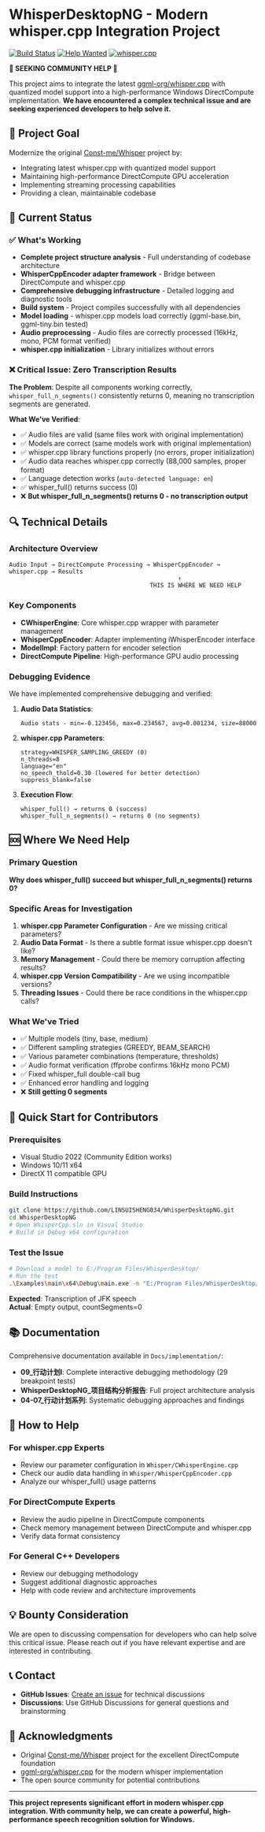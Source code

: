 # WhisperDesktopNG - Modern whisper.cpp Integration Project

[![Build Status](https://img.shields.io/badge/build-in%20progress-yellow)](https://github.com/LINSUISHENG034/WhisperDesktopNG)
[![Help Wanted](https://img.shields.io/badge/help-wanted-red)](https://github.com/LINSUISHENG034/WhisperDesktopNG/issues)
[![whisper.cpp](https://img.shields.io/badge/whisper.cpp-integration-blue)](https://github.com/ggml-org/whisper.cpp)

**🚨 SEEKING COMMUNITY HELP 🚨**

This project aims to integrate the latest [ggml-org/whisper.cpp](https://github.com/ggml-org/whisper.cpp) with quantized model support into a high-performance Windows DirectCompute implementation. **We have encountered a complex technical issue and are seeking experienced developers to help solve it.**

## 🎯 Project Goal

Modernize the original [Const-me/Whisper](https://github.com/Const-me/Whisper) project by:
- Integrating latest whisper.cpp with quantized model support
- Maintaining high-performance DirectCompute GPU acceleration
- Implementing streaming processing capabilities
- Providing a clean, maintainable codebase

## 🔧 Current Status

### ✅ What's Working
- **Complete project structure analysis** - Full understanding of codebase architecture
- **WhisperCppEncoder adapter framework** - Bridge between DirectCompute and whisper.cpp
- **Comprehensive debugging infrastructure** - Detailed logging and diagnostic tools
- **Build system** - Project compiles successfully with all dependencies
- **Model loading** - whisper.cpp models load correctly (ggml-base.bin, ggml-tiny.bin tested)
- **Audio preprocessing** - Audio files are correctly processed (16kHz, mono, PCM format verified)
- **whisper.cpp initialization** - Library initializes without errors

### ❌ Critical Issue: Zero Transcription Results

**The Problem**: Despite all components working correctly, `whisper_full_n_segments()` consistently returns 0, meaning no transcription segments are generated.

**What We've Verified**:
- ✅ Audio files are valid (same files work with original implementation)
- ✅ Models are correct (same models work with original implementation)  
- ✅ whisper.cpp library functions properly (no errors, proper initialization)
- ✅ Audio data reaches whisper.cpp correctly (88,000 samples, proper format)
- ✅ Language detection works (`auto-detected language: en`)
- ✅ whisper_full() returns success (0)
- ❌ **But whisper_full_n_segments() returns 0 - no transcription output**

## 🔍 Technical Details

### Architecture Overview
```
Audio Input → DirectCompute Processing → WhisperCppEncoder → whisper.cpp → Results
                                                ↑
                                        THIS IS WHERE WE NEED HELP
```

### Key Components
- **CWhisperEngine**: Core whisper.cpp wrapper with parameter management
- **WhisperCppEncoder**: Adapter implementing iWhisperEncoder interface
- **ModelImpl**: Factory pattern for encoder selection
- **DirectCompute Pipeline**: High-performance GPU audio processing

### Debugging Evidence
We have implemented comprehensive debugging and verified:

1. **Audio Data Statistics**:
   ```
   Audio stats - min=-0.123456, max=0.234567, avg=0.001234, size=88000
   ```

2. **whisper.cpp Parameters**:
   ```
   strategy=WHISPER_SAMPLING_GREEDY (0)
   n_threads=8
   language="en" 
   no_speech_thold=0.30 (lowered for better detection)
   suppress_blank=false
   ```

3. **Execution Flow**:
   ```
   whisper_full() → returns 0 (success)
   whisper_full_n_segments() → returns 0 (no segments)
   ```

## 🆘 Where We Need Help

### Primary Question
**Why does whisper_full() succeed but whisper_full_n_segments() returns 0?**

### Specific Areas for Investigation
1. **whisper.cpp Parameter Configuration** - Are we missing critical parameters?
2. **Audio Data Format** - Is there a subtle format issue whisper.cpp doesn't like?
3. **Memory Management** - Could there be memory corruption affecting results?
4. **whisper.cpp Version Compatibility** - Are we using incompatible versions?
5. **Threading Issues** - Could there be race conditions in the whisper.cpp calls?

### What We've Tried
- ✅ Multiple models (tiny, base, medium)
- ✅ Different sampling strategies (GREEDY, BEAM_SEARCH)
- ✅ Various parameter combinations (temperature, thresholds)
- ✅ Audio format verification (ffprobe confirms 16kHz mono PCM)
- ✅ Fixed whisper_full double-call bug
- ✅ Enhanced error handling and logging
- ❌ **Still getting 0 segments**

## 🚀 Quick Start for Contributors

### Prerequisites
- Visual Studio 2022 (Community Edition works)
- Windows 10/11 x64
- DirectX 11 compatible GPU

### Build Instructions
```bash
git clone https://github.com/LINSUISHENG034/WhisperDesktopNG.git
cd WhisperDesktopNG
# Open WhisperCpp.sln in Visual Studio
# Build in Debug x64 configuration
```

### Test the Issue
```bash
# Download a model to E:/Program Files/WhisperDesktop/
# Run the test
.\Examples\main\x64\Debug\main.exe -m "E:/Program Files/WhisperDesktop/ggml-base.bin" -f "SampleClips/jfk.wav" -l en -otxt
```

**Expected**: Transcription of JFK speech  
**Actual**: Empty output, countSegments=0

## 📚 Documentation

Comprehensive documentation available in `Docs/implementation/`:
- **09_行动计划I**: Complete interactive debugging methodology (29 breakpoint tests)
- **WhisperDesktopNG_项目结构分析报告**: Full project architecture analysis
- **04-07_行动计划系列**: Systematic debugging approaches and findings

## 🤝 How to Help

### For whisper.cpp Experts
- Review our parameter configuration in `Whisper/CWhisperEngine.cpp`
- Check our audio data handling in `Whisper/WhisperCppEncoder.cpp`
- Analyze our whisper_full() usage patterns

### For DirectCompute Experts  
- Review the audio pipeline in DirectCompute components
- Check memory management between DirectCompute and whisper.cpp
- Verify data format consistency

### For General C++ Developers
- Review our debugging methodology
- Suggest additional diagnostic approaches
- Help with code review and architecture improvements

## 💡 Bounty Consideration

We are open to discussing compensation for developers who can help solve this critical issue. Please reach out if you have relevant expertise and are interested in contributing.

## 📞 Contact

- **GitHub Issues**: [Create an issue](https://github.com/LINSUISHENG034/WhisperDesktopNG/issues) for technical discussions
- **Discussions**: Use GitHub Discussions for general questions and brainstorming

## 🙏 Acknowledgments

- Original [Const-me/Whisper](https://github.com/Const-me/Whisper) project for the excellent DirectCompute foundation
- [ggml-org/whisper.cpp](https://github.com/ggml-org/whisper.cpp) for the modern whisper implementation
- The open source community for potential contributions

---

**This project represents significant effort in modern whisper.cpp integration. With community help, we can create a powerful, high-performance speech recognition solution for Windows.**
